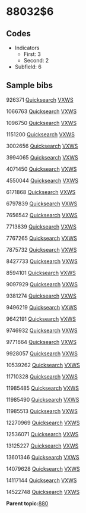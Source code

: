 # 88032$6

## Codes

-   Indicators
    -   First: 3
    -   Second: 2
-   Subfield: 6

## Sample bibs

926371 [Quicksearch](https://search.library.yale.edu/catalog/926371) [VXWS](http://prodorbis.library.yale.edu:7014/vxws/GetHoldingsService?bibId=926371)

1066763 [Quicksearch](https://search.library.yale.edu/catalog/1066763) [VXWS](http://prodorbis.library.yale.edu:7014/vxws/GetHoldingsService?bibId=1066763)

1096750 [Quicksearch](https://search.library.yale.edu/catalog/1096750) [VXWS](http://prodorbis.library.yale.edu:7014/vxws/GetHoldingsService?bibId=1096750)

1151200 [Quicksearch](https://search.library.yale.edu/catalog/1151200) [VXWS](http://prodorbis.library.yale.edu:7014/vxws/GetHoldingsService?bibId=1151200)

3002656 [Quicksearch](https://search.library.yale.edu/catalog/3002656) [VXWS](http://prodorbis.library.yale.edu:7014/vxws/GetHoldingsService?bibId=3002656)

3994065 [Quicksearch](https://search.library.yale.edu/catalog/3994065) [VXWS](http://prodorbis.library.yale.edu:7014/vxws/GetHoldingsService?bibId=3994065)

4071450 [Quicksearch](https://search.library.yale.edu/catalog/4071450) [VXWS](http://prodorbis.library.yale.edu:7014/vxws/GetHoldingsService?bibId=4071450)

4550044 [Quicksearch](https://search.library.yale.edu/catalog/4550044) [VXWS](http://prodorbis.library.yale.edu:7014/vxws/GetHoldingsService?bibId=4550044)

6171868 [Quicksearch](https://search.library.yale.edu/catalog/6171868) [VXWS](http://prodorbis.library.yale.edu:7014/vxws/GetHoldingsService?bibId=6171868)

6797839 [Quicksearch](https://search.library.yale.edu/catalog/6797839) [VXWS](http://prodorbis.library.yale.edu:7014/vxws/GetHoldingsService?bibId=6797839)

7656542 [Quicksearch](https://search.library.yale.edu/catalog/7656542) [VXWS](http://prodorbis.library.yale.edu:7014/vxws/GetHoldingsService?bibId=7656542)

7713839 [Quicksearch](https://search.library.yale.edu/catalog/7713839) [VXWS](http://prodorbis.library.yale.edu:7014/vxws/GetHoldingsService?bibId=7713839)

7767265 [Quicksearch](https://search.library.yale.edu/catalog/7767265) [VXWS](http://prodorbis.library.yale.edu:7014/vxws/GetHoldingsService?bibId=7767265)

7875732 [Quicksearch](https://search.library.yale.edu/catalog/7875732) [VXWS](http://prodorbis.library.yale.edu:7014/vxws/GetHoldingsService?bibId=7875732)

8427733 [Quicksearch](https://search.library.yale.edu/catalog/8427733) [VXWS](http://prodorbis.library.yale.edu:7014/vxws/GetHoldingsService?bibId=8427733)

8594101 [Quicksearch](https://search.library.yale.edu/catalog/8594101) [VXWS](http://prodorbis.library.yale.edu:7014/vxws/GetHoldingsService?bibId=8594101)

9097929 [Quicksearch](https://search.library.yale.edu/catalog/9097929) [VXWS](http://prodorbis.library.yale.edu:7014/vxws/GetHoldingsService?bibId=9097929)

9381274 [Quicksearch](https://search.library.yale.edu/catalog/9381274) [VXWS](http://prodorbis.library.yale.edu:7014/vxws/GetHoldingsService?bibId=9381274)

9496219 [Quicksearch](https://search.library.yale.edu/catalog/9496219) [VXWS](http://prodorbis.library.yale.edu:7014/vxws/GetHoldingsService?bibId=9496219)

9642191 [Quicksearch](https://search.library.yale.edu/catalog/9642191) [VXWS](http://prodorbis.library.yale.edu:7014/vxws/GetHoldingsService?bibId=9642191)

9746932 [Quicksearch](https://search.library.yale.edu/catalog/9746932) [VXWS](http://prodorbis.library.yale.edu:7014/vxws/GetHoldingsService?bibId=9746932)

9771664 [Quicksearch](https://search.library.yale.edu/catalog/9771664) [VXWS](http://prodorbis.library.yale.edu:7014/vxws/GetHoldingsService?bibId=9771664)

9928057 [Quicksearch](https://search.library.yale.edu/catalog/9928057) [VXWS](http://prodorbis.library.yale.edu:7014/vxws/GetHoldingsService?bibId=9928057)

10539262 [Quicksearch](https://search.library.yale.edu/catalog/10539262) [VXWS](http://prodorbis.library.yale.edu:7014/vxws/GetHoldingsService?bibId=10539262)

11710328 [Quicksearch](https://search.library.yale.edu/catalog/11710328) [VXWS](http://prodorbis.library.yale.edu:7014/vxws/GetHoldingsService?bibId=11710328)

11985485 [Quicksearch](https://search.library.yale.edu/catalog/11985485) [VXWS](http://prodorbis.library.yale.edu:7014/vxws/GetHoldingsService?bibId=11985485)

11985490 [Quicksearch](https://search.library.yale.edu/catalog/11985490) [VXWS](http://prodorbis.library.yale.edu:7014/vxws/GetHoldingsService?bibId=11985490)

11985513 [Quicksearch](https://search.library.yale.edu/catalog/11985513) [VXWS](http://prodorbis.library.yale.edu:7014/vxws/GetHoldingsService?bibId=11985513)

12270969 [Quicksearch](https://search.library.yale.edu/catalog/12270969) [VXWS](http://prodorbis.library.yale.edu:7014/vxws/GetHoldingsService?bibId=12270969)

12536071 [Quicksearch](https://search.library.yale.edu/catalog/12536071) [VXWS](http://prodorbis.library.yale.edu:7014/vxws/GetHoldingsService?bibId=12536071)

13125227 [Quicksearch](https://search.library.yale.edu/catalog/13125227) [VXWS](http://prodorbis.library.yale.edu:7014/vxws/GetHoldingsService?bibId=13125227)

13601346 [Quicksearch](https://search.library.yale.edu/catalog/13601346) [VXWS](http://prodorbis.library.yale.edu:7014/vxws/GetHoldingsService?bibId=13601346)

14079628 [Quicksearch](https://search.library.yale.edu/catalog/14079628) [VXWS](http://prodorbis.library.yale.edu:7014/vxws/GetHoldingsService?bibId=14079628)

14117144 [Quicksearch](https://search.library.yale.edu/catalog/14117144) [VXWS](http://prodorbis.library.yale.edu:7014/vxws/GetHoldingsService?bibId=14117144)

14522748 [Quicksearch](https://search.library.yale.edu/catalog/14522748) [VXWS](http://prodorbis.library.yale.edu:7014/vxws/GetHoldingsService?bibId=14522748)

**Parent topic:**[880](../../tags/880/880.md)

